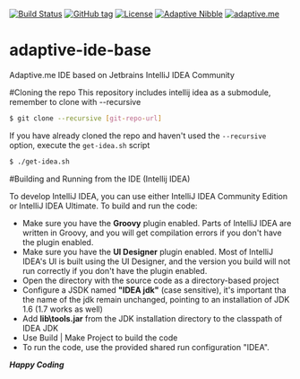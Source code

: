 [![Build Status](https://travis-ci.org/AdaptiveMe/adaptive-ide-base.svg?branch=master)](https://travis-ci.org/AdaptiveMe/adaptive-ide-base)
[![GitHub tag](https://img.shields.io/github/tag/AdaptiveMe/adaptive-ide-base.svg)](https://github.com/AdaptiveMe/adaptive-ide-base) [![License](https://img.shields.io/badge/license-apache%202-blue.svg)](https://raw.githubusercontent.com/AdaptiveMe/adaptive-arp-api/master/LICENSE) 
[![Adaptive Nibble](https://img.shields.io/badge/ide-base-brightgreen.svg)](https://github.com/AdaptiveMe/adaptive-ide-base)  [![adaptive.me](https://img.shields.io/badge/adaptive-me-fdcb0e.svg)](http://adaptive.me)

# adaptive-ide-base
Adaptive.me IDE based on Jetbrains IntelliJ IDEA Community

#Cloning the repo
This repository includes intellij idea as a submodule, remember to clone with --recursive


```sh
$ git clone --recursive [git-repo-url]
```

If you have already cloned the repo and haven't used the ``--recursive`` option, execute the ``get-idea.sh`` script

```sh
$ ./get-idea.sh
```

#Building and Running from the IDE (Intellij IDEA)

To develop IntelliJ IDEA, you can use either IntelliJ IDEA Community Edition or IntelliJ IDEA Ultimate. To build and run the code:

 - Make sure you have the **Groovy** plugin enabled. Parts of IntelliJ IDEA are written in Groovy, and you will get compilation errors if you don't have the plugin enabled.
 - Make sure you have the **UI Designer** plugin enabled. Most of IntelliJ IDEA's UI is built using the UI Designer, and the version you build will not run correctly if you don't have the plugin enabled.
 - Open the directory with the source code as a directory-based project
 - Configure a JSDK named **"IDEA jdk"** (case sensitive), it's important tha the name of the jdk remain unchanged, pointing to an installation of JDK 1.6 (1.7 works as well)
 - Add **lib\tools.jar** from the JDK installation directory to the classpath of IDEA JDK
 - Use Build | Make Project to build the code
 - To run the code, use the provided shared run configuration "IDEA".

***Happy Coding***
